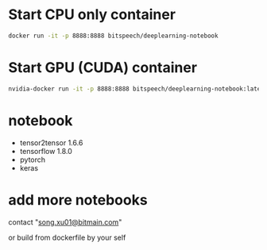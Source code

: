 

# Start CPU only container


```sh
docker run -it -p 8888:8888 bitspeech/deeplearning-notebook
```

# Start GPU (CUDA) container

```sh
nvidia-docker run -it -p 8888:8888 bitspeech/deeplearning-notebook:latest-gpu
```

# notebook

- tensor2tensor 1.6.6
- tensorflow 1.8.0
- pytorch
- keras


# add more notebooks

contact "song.xu01@bitmain.com"

or build from dockerfile by your self
